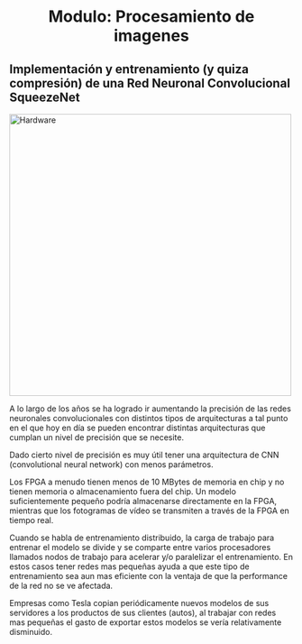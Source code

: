 <h1 align="center"> Modulo: Procesamiento de imagenes </h1> 


## Implementación y entrenamiento (y quiza compresión) de una Red Neuronal Convolucional SqueezeNet


<img src="a.jpg" alt="Hardware" width="500"/>


A lo largo de los años se ha logrado ir aumentando la precisión de las redes neuronales convolucionales con distintos tipos de arquitecturas a tal punto en el que hoy en día se pueden encontrar distintas arquitecturas que cumplan un nivel de precisión que se necesite.

Dado cierto nivel de precisión es muy útil tener una arquitectura de CNN (convolutional neural network) con menos parámetros. 



Los FPGA a menudo tienen menos de 10 MBytes de memoria en chip y no tienen memoria o almacenamiento fuera del chip. Un modelo suficientemente pequeño podría almacenarse directamente en la FPGA, mientras que los fotogramas de vídeo se transmiten a través de la FPGA en tiempo real.

Cuando se habla de entrenamiento distribuido, la carga de trabajo para entrenar el modelo se divide y se comparte entre varios procesadores llamados nodos de trabajo para acelerar y/o paralelizar el entrenamiento. En estos casos tener redes mas pequeñas ayuda a que este tipo de entrenamiento sea aun mas eficiente con la ventaja de que la performance de la red no se ve afectada.

Empresas como Tesla copian periódicamente nuevos modelos de sus servidores a los productos de sus clientes (autos), al trabajar con redes mas pequeñas el gasto de exportar estos modelos se vería relativamente disminuido.
